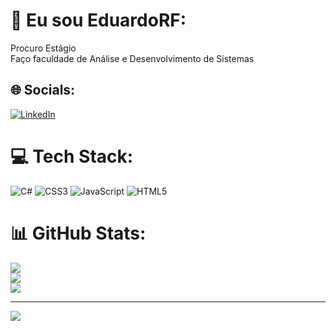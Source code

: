 # 💫 Eu sou EduardoRF:

Procuro Estágio<br>Faço faculdade de Análise e Desenvolvimento de Sistemas 


## 🌐 Socials:
[![LinkedIn](https://img.shields.io/badge/LinkedIn-%230077B5.svg?logo=linkedin&logoColor=white)](https://www.linkedin.com/in/eduardo-rodrigues-03213b1b7/) 

# 💻 Tech Stack:
![C#](https://img.shields.io/badge/c%23-%23239120.svg?style=for-the-badge&logo=c-sharp&logoColor=white) ![CSS3](https://img.shields.io/badge/css3-%231572B6.svg?style=for-the-badge&logo=css3&logoColor=white) ![JavaScript](https://img.shields.io/badge/javascript-%23323330.svg?style=for-the-badge&logo=javascript&logoColor=%23F7DF1E) ![HTML5](https://img.shields.io/badge/html5-%23E34F26.svg?style=for-the-badge&logo=html5&logoColor=white)
# 📊 GitHub Stats:
![](https://github-readme-stats.vercel.app/api?username=EduardoRodriguesFerreira&theme=gotham&hide_border=false&include_all_commits=false&count_private=false)<br/>
![](https://github-readme-streak-stats.herokuapp.com/?user=EduardoRodriguesFerreira&theme=gotham&hide_border=false)<br/>
![](https://github-readme-stats.vercel.app/api/top-langs/?username=EduardoRodriguesFerreira&theme=gotham&hide_border=false&include_all_commits=false&count_private=false&layout=compact)

---
[![](https://visitcount.itsvg.in/api?id=EduardoRodriguesFerreira&icon=0&color=0)](https://visitcount.itsvg.in)

<!-- Proudly created with GPRM ( https://gprm.itsvg.in ) -->
